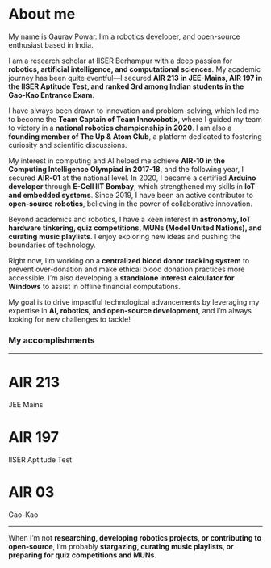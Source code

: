 # About me

My name is Gaurav Powar. I’m a robotics developer, and open-source enthusiast based in India.

I am a research scholar at IISER Berhampur with a deep passion for **robotics, artificial intelligence, and computational sciences**. My academic journey has been quite eventful—I secured **AIR 213 in JEE-Mains, AIR 197 in the IISER Aptitude Test, and ranked 3rd among Indian students in the Gao-Kao Entrance Exam**.

I have always been drawn to innovation and problem-solving, which led me to become the **Team Captain of Team Innovobotix**, where I guided my team to victory in a **national robotics championship in 2020**. I am also a **founding member of The Up & Atom Club**, a platform dedicated to fostering curiosity and scientific discussions.

My interest in computing and AI helped me achieve **AIR-10 in the Computing Intelligence Olympiad in 2017-18**, and the following year, I secured **AIR-01** at the national level. In 2020, I became a certified **Arduino developer** through **E-Cell IIT Bombay**, which strengthened my skills in **IoT and embedded systems**. Since 2019, I have been an active contributor to **open-source robotics**, believing in the power of collaborative innovation.

Beyond academics and robotics, I have a keen interest in **astronomy, IoT hardware tinkering, quiz competitions, MUNs (Model United Nations), and curating music playlists**. I enjoy exploring new ideas and pushing the boundaries of technology.

Right now, I’m working on a **centralized blood donor tracking system** to prevent over-donation and make ethical blood donation practices more accessible. I’m also developing a **standalone interest calculator for Windows** to assist in offline financial computations.

My goal is to drive impactful technological advancements by leveraging my expertise in **AI, robotics, and open-source development**, and I’m always looking for new challenges to tackle!

### My accomplishments

---

# AIR 213

JEE Mains

# AIR 197

IISER Aptitude Test

# AIR 03

Gao-Kao

---

When I’m not **researching, developing robotics projects, or contributing to open-source**, I’m probably **stargazing, curating music playlists, or preparing for quiz competitions and MUNs**.